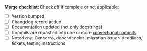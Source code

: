 
**Merge checklist:**
Check off if complete or not applicable:
- [ ] Version bumped
- [ ] Changelog record added
- [ ] Documentation updated (not only docstrings)
- [ ] Commits are squashed into one or more [conventional commits](https://open-edx-proposals.readthedocs.io/en/latest/best-practices/oep-0051-bp-conventional-commits.html)
- [ ] Noted any: Concerns, dependencies, migration issues, deadlines, tickets, testing instructions
